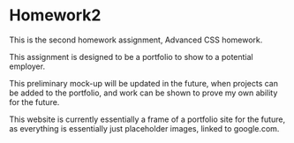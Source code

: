 # Homework2
This is the second homework assignment, Advanced CSS homework.

This assignment is designed to be a portfolio to show to a potential employer.

This preliminary mock-up will be updated in the future, when projects can be added to the portfolio, and work can be shown to prove my own ability for the future.

This website is currently essentially a frame of a portfolio site for the future, as everything is essentially just placeholder images, linked to google.com.
